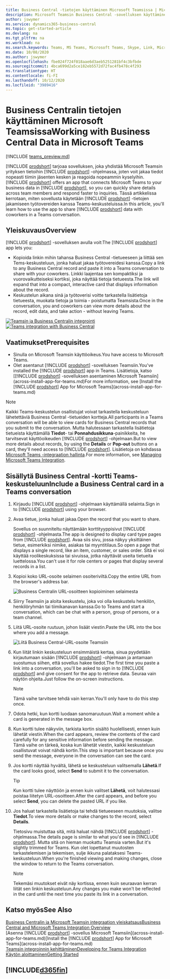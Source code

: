```yaml
---
title: Business Central -tietojen käyttäminen Microsoft Teamsissa | Microsoft Docs
description: Microsoft Teamsin Business Central -sovelluksen käyttäminen.
author: jswymer
ms.service: dynamics365-business-central
ms.topic: get-started-article
ms.devlang: na
ms.tgt_pltfrm: na
ms.workload: na
ms.search.keywords: Teams, MS Teams, Microsoft Teams, Skype, Link, Microsoft 365, collaborate, collaboration, teamwork
ms.date: 10/08/2020
ms.author: jswymer
ms.openlocfilehash: fbe024f724f018aae6d3aeb5251281bf4c3bfbde
ms.sourcegitcommit: 4bca699d2a5ce182eb5572d72fac4fb478c4f293
ms.translationtype: HT
ms.contentlocale: fi-FI
ms.lasthandoff: 10/12/2020
ms.locfileid: "3989416"
---
```

# <a name="working-with-business-central-data-in-microsoft-teams"></a><span data-ttu-id="d063b-103">Business Centralin tietojen käyttäminen Microsoft Teamsissa</span><span class="sxs-lookup"><span data-stu-id="d063b-103">Working with Business Central Data in Microsoft Teams</span></span>

[!INCLUDE [teams_preview.md](includes/teams_preview.md)]

<span data-ttu-id="d063b-104">[!INCLUDE [prodshort](includes/prodshort.md)] tarjoaa sovelluksen, joka yhdistää Microsoft Teamsin yrityksen tietoihin [!INCLUDE [prodshort](includes/prodshort.md)] -ohjelmassa, joten voit jakaa tiedot nopeasti tiimin jäsenten kesken ja reagoida nopeammin kyselyihin.</span><span class="sxs-lookup"><span data-stu-id="d063b-104">[!INCLUDE [prodshort](includes/prodshort.md)] offers an app that connects Microsoft Teams to your business data in [!INCLUDE [prodshort](includes/prodshort.md)], so you can quickly share details across team members and respond faster to inquiries.</span></span> <span data-ttu-id="d063b-105">Tässä artikkelissa kerrotaan, miten sovellusta käytetään [!INCLUDE [prodshort](includes/prodshort.md)] -tietojen jakamiseen työtovereiden kanssa Teams-keskusteluissa.</span><span class="sxs-lookup"><span data-stu-id="d063b-105">In this article, you'll learn how to use the app to share [!INCLUDE [prodshort](includes/prodshort.md)] data with coworkers in a Teams conversation.</span></span>

## <a name="overview"></a><span data-ttu-id="d063b-106">Yleiskuvaus</span><span class="sxs-lookup"><span data-stu-id="d063b-106">Overview</span></span>

<span data-ttu-id="d063b-107">[!INCLUDE [prodshort](includes/prodshort.md)] -sovelluksen avulla voit:</span><span class="sxs-lookup"><span data-stu-id="d063b-107">The [!INCLUDE [prodshort](includes/prodshort.md)] app lets you:</span></span>

- <span data-ttu-id="d063b-108">Kopioida linkin mihin tahansa Business Central -tietueeseen ja liittää sen Tems-keskusteluun, jonka haluat jakaa työtovereidesi kanssa.</span><span class="sxs-lookup"><span data-stu-id="d063b-108">Copy a link to any Business Central record and paste it into a Teams conversation to share with your coworkers.</span></span> <span data-ttu-id="d063b-109">Linkki laajentaa sen kompaktiksi ja vuorovaikutteiseksi kortiksi, joka näyttää tietoja tietueesta.</span><span class="sxs-lookup"><span data-stu-id="d063b-109">The link will expand that into a compact, interactive card that displays information about the record.</span></span>
- <span data-ttu-id="d063b-110">Keskustelun aikana sinä ja työtoverisi voitte tarkastella lisätietoja tietueesta, muokata tietoja ja toimia - poistumatta Teamsista.</span><span class="sxs-lookup"><span data-stu-id="d063b-110">Once in the conversation, you and coworkers can view more details about the record, edit data, and take action - without leaving Teams.</span></span>

<span data-ttu-id="d063b-111">[![Teamsin ja Business Centralin integrointi](media/teams-intro-v3.png)](media/teams-intro-v3.png#lightbox)</span><span class="sxs-lookup"><span data-stu-id="d063b-111">[![Teams integration with Business Central](media/teams-intro-v3.png)](media/teams-intro-v3.png#lightbox)</span></span>

## <a name="prerequisites"></a><span data-ttu-id="d063b-112">Vaatimukset</span><span class="sxs-lookup"><span data-stu-id="d063b-112">Prerequisites</span></span>

- <span data-ttu-id="d063b-113">Sinulla on Microsoft Teamsin käyttöoikeus.</span><span class="sxs-lookup"><span data-stu-id="d063b-113">You have access to Microsoft Teams.</span></span>
- <span data-ttu-id="d063b-114">Olet asentanut [!INCLUDE [prodshort](includes/prodshort.md)] -sovelluksen Teamsiin.</span><span class="sxs-lookup"><span data-stu-id="d063b-114">You've installed the [!INCLUDE [prodshort](includes/prodshort.md)] app in Teams.</span></span> <span data-ttu-id="d063b-115">Lisätietoja, katso [[!INCLUDE [prodshort](includes/prodshort.md)] -sovelluksen asentaminen Microsoft Teamsiin](across-install-app-for-teams.md)</span><span class="sxs-lookup"><span data-stu-id="d063b-115">For more information, see [Install the [!INCLUDE [prodshort](includes/prodshort.md)] App for Microsoft Teams](across-install-app-for-teams.md)</span></span>

> [!NOTE]
> <span data-ttu-id="d063b-116">Kaikki Teams-keskustelun osallistujat voivat tarkastella keskusteluun lähetettäviä Business Central -tietueiden kortteja.</span><span class="sxs-lookup"><span data-stu-id="d063b-116">All participants in a Teams conversation will be able to view cards for Business Central records that you submit to the conversation.</span></span> <span data-ttu-id="d063b-117">Mutta halutessaan tarkastella lisätietoja tietueista käyttämällä **Tiedot**- tai **Ponnahdusikkuna**-painikkeita, he tarvitsevat käyttöoikeuden [!INCLUDE [prodshort](includes/prodshort.md)] -ohjelmaan.</span><span class="sxs-lookup"><span data-stu-id="d063b-117">But to view more details about records, by using the **Details** or **Pop-out** buttons on a card, they'll need access to [!INCLUDE [prodshort](includes/prodshort.md)].</span></span> <span data-ttu-id="d063b-118">Lisätietoja on kohdassa [Microsoft Teams -integraation hallinta](admin-teams-integration.md#minimum-requirements-1).</span><span class="sxs-lookup"><span data-stu-id="d063b-118">For more information, see [Managing Microsoft Teams Integration](admin-teams-integration.md#minimum-requirements-1).</span></span>
<!--
- People You and your coworkers have the following permissions in [!INCLUDE [prodshort](includes/prodshort.md)]
  - To paste a [!INCLUDE [prodshort](includes/prodshort.md)] link into a Teams conversation and have it expand into a card, you have to have at least permission to view the page and its data.
  - Once a card is submitted into a conversation, any user in that conversation can view that card without having permission to Business Central.
  - For other users to view more details from card, they must also have view permission, as a minimum, to the page and its data. If they want to change data, they'll need modify permissions.

  Setting up permissions is typically done by an administrator. For more information, see [Managing Microsoft Teams Integration](admin-teams-integration.md).-->

## <a name="include-a-business-central-card-in-a-teams-conversation"></a><span data-ttu-id="d063b-119">Sisällytä Business Central -kortti Teams-keskusteluun</span><span class="sxs-lookup"><span data-stu-id="d063b-119">Include a Business Central card in a Teams conversation</span></span>

1. <span data-ttu-id="d063b-120">Kirjaudu [!INCLUDE [prodshort](includes/prodshort.md)] -ohjelmaan käyttämällä selainta.</span><span class="sxs-lookup"><span data-stu-id="d063b-120">Sign in to [!INCLUDE [prodshort](includes/prodshort.md)] using your browser.</span></span>
2. <span data-ttu-id="d063b-121">Avaa tietue, jonka haluat jakaa.</span><span class="sxs-lookup"><span data-stu-id="d063b-121">Open the record that you want to share.</span></span>

    <span data-ttu-id="d063b-122">Sovellus on suunniteltu näyttämään korttityyppisivut [!INCLUDE [prodshort](includes/prodshort.md)] -ohjelmasta.</span><span class="sxs-lookup"><span data-stu-id="d063b-122">The app is designed to display card type pages from [!INCLUDE [prodshort](includes/prodshort.md)].</span></span> <span data-ttu-id="d063b-123">Avaa siis sivu, jossa näkyy yksittäinen tietue, esimerkiksi nimike, asiakas tai myyntitilaus.</span><span class="sxs-lookup"><span data-stu-id="d063b-123">So open a page that displays a single record, like an item, customer, or sales order.</span></span> <span data-ttu-id="d063b-124">Sitä ei voi käyttää roolikeskuksissa tai sivuissa, jotka näyttävät useita tietueita luettelossa.</span><span class="sxs-lookup"><span data-stu-id="d063b-124">You can't use it for role centers or pages that display several records in a list.</span></span>

3. <span data-ttu-id="d063b-125">Kopioi koko URL-osoite selaimen osoiteriviltä.</span><span class="sxs-lookup"><span data-stu-id="d063b-125">Copy the entire URL from the browser's address bar.</span></span>

   ![Business Centralin URL-osoitteen kopioiminen selaimesta](media/teams-url.png)
4. <span data-ttu-id="d063b-127">Siirry Teamsiin ja aloita keskustelu, joka voi olla keskustelu henkilön, henkilöryhmän tai tiimikanavan kanssa.</span><span class="sxs-lookup"><span data-stu-id="d063b-127">Go to Teams and start a conversation, which can be chat with a person, group of persons, or a team channel.</span></span>

    <!--Teams imposes a few limitations here eg. you cannot unfurl a link during a Voice/Video call :/ We should probably only mention this in a Troubleshooting section (and i hope it will also be fixed soon)-->
5. <span data-ttu-id="d063b-128">Liitä URL-osoite ruutuun, johon lisäät viestin.</span><span class="sxs-lookup"><span data-stu-id="d063b-128">Paste the URL into the box where you add a message.</span></span>

   ![Liitä Business Central-URL-osoite Teamsiin](media/teams-paste-url.png)
6. <span data-ttu-id="d063b-130">Kun liität linkin keskusteluun ensimmäistä kertaa, sinua pyydetään kirjautumaan sisään [!INCLUDE [prodshort](includes/prodshort.md)] -ohjelmaan ja antamaan suostumus siihen, että sovellus hakee tiedot.</span><span class="sxs-lookup"><span data-stu-id="d063b-130">The first time you paste a link into a conversation, you'll be asked to sign in to [!INCLUDE [prodshort](includes/prodshort.md)] and give consent for the app to retrieve data.</span></span> <span data-ttu-id="d063b-131">Seuraa vain näytön ohjeita.</span><span class="sxs-lookup"><span data-stu-id="d063b-131">Just follow the on-screen instructions.</span></span>

    > [!NOTE]
    > <span data-ttu-id="d063b-132">Tämä vaihe tarvitsee tehdä vain kerran.</span><span class="sxs-lookup"><span data-stu-id="d063b-132">You'll only have to do this step once.</span></span>

7. <span data-ttu-id="d063b-133">Odota hetki, kun kortti luodaan sanomaruutuun.</span><span class="sxs-lookup"><span data-stu-id="d063b-133">Wait a moment while a card is generated in the message box.</span></span>

8. <span data-ttu-id="d063b-134">Kun kortti tulee näkyviin, tarkista kortin sisältö huolellisesti, ennen kuin lähetät viestin.</span><span class="sxs-lookup"><span data-stu-id="d063b-134">When the card appears, review the contents of the card carefully for any sensitive information before sending the message.</span></span> <span data-ttu-id="d063b-135">Tämä vaihe on tärkeä, koska kun lähetät viestin, kaikki keskusteluun osallistuvat voivat nähdä kortin.</span><span class="sxs-lookup"><span data-stu-id="d063b-135">This step is important because once you send the message, everyone in the conversation can see the card.</span></span>

9. <span data-ttu-id="d063b-136">Jos kortti näyttää hyvältä, lähetä se keskusteluun valitsemalla **Lähetä**.</span><span class="sxs-lookup"><span data-stu-id="d063b-136">If the card looks good, select **Send** to submit it to the conversation.</span></span>

    > [!TIP]
    > <span data-ttu-id="d063b-137">Kun kortti tulee näyttöön ja ennen kuin valitset **Lähetä**, voit halutessasi poistaa liitetyn URL-osoitteen.</span><span class="sxs-lookup"><span data-stu-id="d063b-137">After the card appears, and before you select **Send**, you can delete the pasted URL if you like.</span></span>

10. <span data-ttu-id="d063b-138">Jos haluat tarkastella lisätietoja tai tehdä tietueeseen muutoksia, valitse **Tiedot**.</span><span class="sxs-lookup"><span data-stu-id="d063b-138">To view more details or make changes to the record, select **Details**.</span></span>

    <span data-ttu-id="d063b-139">Tietosivu muistuttaa sitä, mitä haluat nähdä [!INCLUDE [prodshort](includes/prodshort.md)] -ohjelmassa.</span><span class="sxs-lookup"><span data-stu-id="d063b-139">The details page is similar to what you'd see in [!INCLUDE [prodshort](includes/prodshort.md)].</span></span> <span data-ttu-id="d063b-140">Mutta sitä on hieman muokattu Teamsia varten.</span><span class="sxs-lookup"><span data-stu-id="d063b-140">But it's slightly trimmed for Teams.</span></span> <span data-ttu-id="d063b-141">Kun olet lopettanut muutosten tarkastelemisen ja tekemisen, sulje ikkuna palataksesi Teams-keskusteluun.</span><span class="sxs-lookup"><span data-stu-id="d063b-141">When you're finished viewing and making changes, close the window to return to the Teams conversation.</span></span>

    > [!NOTE]
    > <span data-ttu-id="d063b-142">Tekemäsi muutokset eivät näy kortissa, ennen kuin seuraavan kerran liität sen linkin keskusteluun.</span><span class="sxs-lookup"><span data-stu-id="d063b-142">Any changes you make won't be reflected in the card until the next time you paste its link in a conversation.</span></span>

## <a name="see-also"></a><span data-ttu-id="d063b-143">Katso myös</span><span class="sxs-lookup"><span data-stu-id="d063b-143">See Also</span></span>

[<span data-ttu-id="d063b-144">Business Centralin ja Microsoft Teamsin integraation yleiskatsaus</span><span class="sxs-lookup"><span data-stu-id="d063b-144">Business Central and Microsoft Teams Integration Overview</span></span>](across-teams-overview.md)  
<span data-ttu-id="d063b-145">[Asenna [!INCLUDE [prodshort](includes/prodshort.md)] -sovellus Microsoft Teamsiin](across-install-app-for-teams.md)</span><span class="sxs-lookup"><span data-stu-id="d063b-145">[Install the [!INCLUDE [prodshort](includes/prodshort.md)] App for Microsoft Teams](across-install-app-for-teams.md)</span></span>  
[<span data-ttu-id="d063b-146">Teamsin integroinnin kehittäminen</span><span class="sxs-lookup"><span data-stu-id="d063b-146">Developing for Teams Integration</span></span>](/dynamics365/business-central/dev-itpro/developer/devenv-develop-for-teams)  
[<span data-ttu-id="d063b-147">Käytön aloittaminen</span><span class="sxs-lookup"><span data-stu-id="d063b-147">Getting Started</span></span>](product-get-started.md)  

## [!INCLUDE[d365fin](includes/free_trial_md.md)]  
